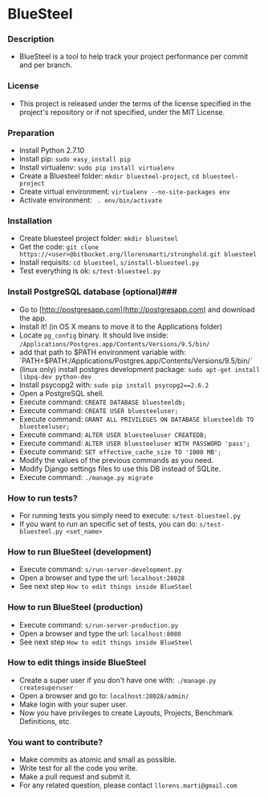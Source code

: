 # BlueSteel #

### Description ###

- BlueSteel is a tool to help track your project performance per commit and per branch.

### License ###

- This project is released under the terms of the license specified in the project's repository or if not specified, under the MIT License.

### Preparation ###

- Install Python 2.7.10
- Install pip: `sudo easy_install pip`
- Install virtualenv: `sudo pip install virtualenv`
- Create a Bluesteel folder: `mkdir bluesteel-project`, `cd bluesteel-project`
- Create virtual environment: `virtualenv --no-site-packages env`
- Activate environment: ` . env/bin/activate`

### Installation ###
 
- Create bluesteel project folder: `mkdir bluesteel`
- Get the code: `git clone https://<user>@bitbucket.org/llorensmarti/stronghold.git bluesteel`
- Install requisits: `cd bluesteel`, `s/install-bluesteel.py`
- Test everything is ok: `s/test-bluesteel.py`

### Install PostgreSQL database (optional)###

- Go to [http://postgresapp.com](http://postgresapp.com) and download the app.
- Install it! (in OS X means to move it to the Applications folder)
- Locate `pg_config` binary. It should live inside: `/Applications/Postgres.app/Contents/Versions/9.5/bin/`
- add that path to $PATH environment variable with: `PATH=$PATH:/Applications/Postgres.app/Contents/Versions/9.5/bin/`
- (linux only) install postgres development package: `sudo apt-get install libpq-dev python-dev`
- Install psycopg2 with: `sudo pip install psycopg2==2.6.2`
- Open a PostgreSQL shell.
- Execute command: `CREATE DATABASE bluesteeldb;`
- Execute command: `CREATE USER bluesteeluser;`
- Execute command: `GRANT ALL PRIVILEGES ON DATABASE bluesteeldb TO bluesteeluser;`
- Execute command: `ALTER USER bluesteeluser CREATEDB;`
- Execute command: `ALTER USER bluesteeluser WITH PASSWORD 'pass';`
- Execute command: `SET effective_cache_size TO '1000 MB';`
- Modify the values of the previous commands as you need.
- Modify Django settings files to use this DB instead of SQLite.
- Execute command: `./manage.py migrate`

### How to run tests? ###

- For running tests you simply need to execute: `s/test-bluesteel.py`
- If you want to run an specific set of tests, you can do: `s/test-bluesteel.py <set_name>`

### How to run BlueSteel (development) ###

- Execute command: `s/run-server-development.py`
- Open a browser and type the url: `localhost:28028`
- See next step `How to edit things inside BlueSteel`

### How to run BlueSteel (production) ###

- Execute command: `s/run-server-production.py`
- Open a browser and type the url: `localhost:8080`
- See next step `How to edit things inside BlueSteel`

### How to edit things inside BlueSteel ###

- Create a super user if you don't have one with: `./manage.py createsuperuser`
- Open a browser and go to: `localhost:28028/admin/`
- Make login with your super user.
- Now you have privileges to create Layouts, Projects, Benchmark Definitions, etc.

### You want to contribute? ###

- Make commits as atomic and small as possible.
- Write test for all the code you write.
- Make a pull request and submit it.
- For any related question, please contact `llorens.marti@gmail.com`
